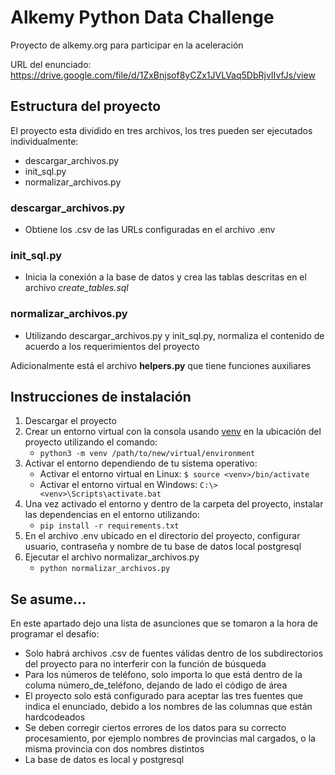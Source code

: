 # Alkemy Python Data Challenge #

Proyecto de alkemy.org para participar en la aceleración

URL del enunciado: https://drive.google.com/file/d/1ZxBnjsof8yCZx1JVLVaq5DbRjvIIvfJs/view

## Estructura del proyecto ##

El proyecto esta dividido en tres archivos, los tres pueden ser ejecutados individualmente:

* descargar_archivos.py
* init_sql.py
* normalizar_archivos.py

### descargar_archivos.py ###
* Obtiene los .csv de las URLs configuradas en el archivo .env

### init_sql.py ###
* Inicia la conexión a la base de datos y crea las tablas descritas en el archivo *create_tables.sql* 

### normalizar_archivos.py ###
* Utilizando descargar_archivos.py y init_sql.py, normaliza el contenido de acuerdo a los requerimientos del proyecto

Adicionalmente está el archivo **helpers.py** que tiene funciones auxiliares


## Instrucciones de instalación ##

1. Descargar el proyecto
2. Crear un entorno virtual con la consola usando [venv](https://docs.python.org/3/library/venv.html) en la ubicación del proyecto utilizando el comando:
    * ``` python3 -m venv /path/to/new/virtual/environment ```
3. Activar el entorno dependiendo de tu sistema operativo:
    * Activar el entorno virtual en Linux: ```$ source <venv>/bin/activate```
    * Activar el entorno virtual en Windows: ```C:\> <venv>\Scripts\activate.bat``` 
4. Una vez activado el entorno y dentro de la carpeta del proyecto, instalar las dependencias en el entorno utilizando:
    * ```pip install -r requirements.txt``` 
5. En el archivo .env ubicado en el directorio del proyecto, configurar usuario, contraseña y nombre de tu base de datos local postgresql
6. Ejecutar el archivo normalizar_archivos.py
    * ```python normalizar_archivos.py```
  
        
        



## Se asume... ##

En este apartado dejo una lista de asunciones que se tomaron a la hora de programar el desafío:

* Solo habrá archivos .csv de fuentes válidas dentro de los subdirectorios del proyecto para no interferir con la función de búsqueda
* Para los números de teléfono, solo importa lo que está dentro de la columa número_de_teléfono, dejando de lado el código de área
* El proyecto solo está configurado para aceptar las tres fuentes que indica el enunciado, debido a los nombres de las columnas que están hardcodeados
* Se deben corregir ciertos errores de los datos para su correcto procesamiento, por ejemplo nombres de provincias mal cargados, o la misma provincia con dos nombres distintos
* La base de datos es local y postgresql
